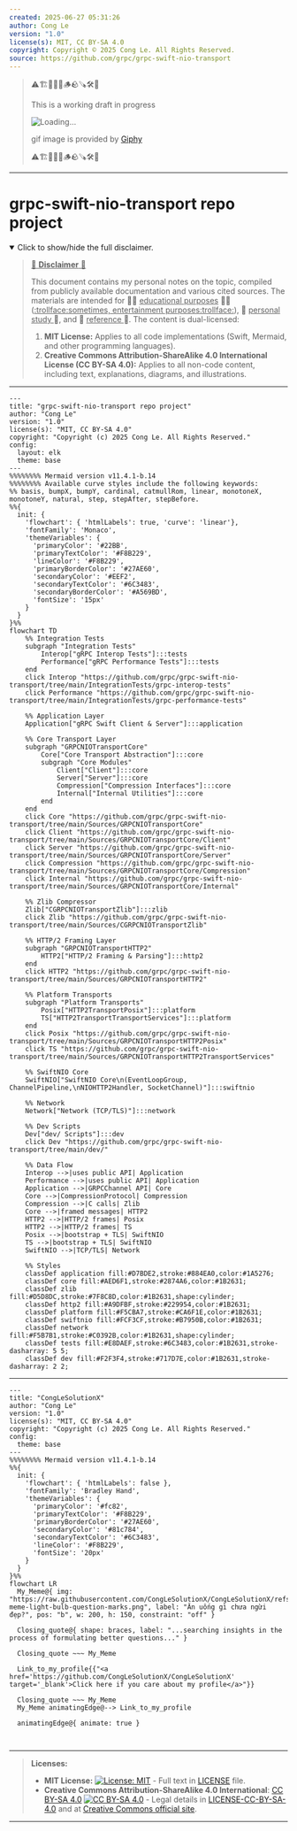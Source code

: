 ```yaml
---
created: 2025-06-27 05:31:26
author: Cong Le
version: "1.0"
license(s): MIT, CC BY-SA 4.0
copyright: Copyright © 2025 Cong Le. All Rights Reserved.
source: https://github.com/grpc/grpc-swift-nio-transport
---
```



> ⚠️🏗️🚧🦺🧱🪵🪨🪚🛠️👷
> 
> This is a working draft in progress
> 
> ![Loading...](https://media2.giphy.com/media/v1.Y2lkPTc5MGI3NjExMXVjejV3dnVjc2o5MXd3eXBvcDR1cHlzbHQ1Z2R6YjY0ZHpmdjJ6OCZlcD12MV9pbnRlcm5hbF9naWZfYnlfaWQmY3Q9Zw/hL9q5k9dk9l0wGd4e0/giphy.gif)
>
> gif image is provided by [Giphy](https://giphy.com)
> 
> ⚠️🏗️🚧🦺🧱🪵🪨🪚🛠️👷


----




# grpc-swift-nio-transport repo project
<details open>
<summary>Click to show/hide the full disclaimer.</summary>
   
> <ins>📢 **Disclaimer** 🚨</ins>
>
> This document contains my personal notes on the topic,
> compiled from publicly available documentation and various cited sources.
> The materials are intended for 👨‍🎓 <ins>educational purposes</ins> 👨‍🎓 (<ins>:trollface:sometimes, entertainment purposes:trollface:</ins>), 📖 <ins> personal study </ins> 📖, and 🔖 <ins> reference </ins> 🔖.
> The content is dual-licensed:
> 1. **MIT License:** Applies to all code implementations (Swift, Mermaid, and other programming languages).
> 2. **Creative Commons Attribution-ShareAlike 4.0 International License (CC BY-SA 4.0):** Applies to all non-code content, including text, explanations, diagrams, and illustrations.

</details>



---

```mermaid
---
title: "grpc-swift-nio-transport repo project"
author: "Cong Le"
version: "1.0"
license(s): "MIT, CC BY-SA 4.0"
copyright: "Copyright (c) 2025 Cong Le. All Rights Reserved."
config:
  layout: elk
  theme: base
---
%%%%%%%% Mermaid version v11.4.1-b.14
%%%%%%%% Available curve styles include the following keywords:
%% basis, bumpX, bumpY, cardinal, catmullRom, linear, monotoneX, monotoneY, natural, step, stepAfter, stepBefore.
%%{
  init: {
    'flowchart': { 'htmlLabels': true, 'curve': 'linear'},
    'fontFamily': 'Monaco',
    'themeVariables': {
      'primaryColor': '#22BB',
      'primaryTextColor': '#F8B229',
      'lineColor': '#F8B229',
      'primaryBorderColor': '#27AE60',
      'secondaryColor': '#EEF2',
      'secondaryTextColor': '#6C3483',
      'secondaryBorderColor': '#A569BD',
      'fontSize': '15px'
    }
  }
}%%
flowchart TD
    %% Integration Tests
    subgraph "Integration Tests" 
        Interop["gRPC Interop Tests"]:::tests
        Performance["gRPC Performance Tests"]:::tests
    end
    click Interop "https://github.com/grpc/grpc-swift-nio-transport/tree/main/IntegrationTests/grpc-interop-tests"
    click Performance "https://github.com/grpc/grpc-swift-nio-transport/tree/main/IntegrationTests/grpc-performance-tests"

    %% Application Layer
    Application["gRPC Swift Client & Server"]:::application

    %% Core Transport Layer
    subgraph "GRPCNIOTransportCore" 
        Core["Core Transport Abstraction"]:::core
        subgraph "Core Modules"
            Client["Client"]:::core
            Server["Server"]:::core
            Compression["Compression Interfaces"]:::core
            Internal["Internal Utilities"]:::core
        end
    end
    click Core "https://github.com/grpc/grpc-swift-nio-transport/tree/main/Sources/GRPCNIOTransportCore"
    click Client "https://github.com/grpc/grpc-swift-nio-transport/tree/main/Sources/GRPCNIOTransportCore/Client"
    click Server "https://github.com/grpc/grpc-swift-nio-transport/tree/main/Sources/GRPCNIOTransportCore/Server"
    click Compression "https://github.com/grpc/grpc-swift-nio-transport/tree/main/Sources/GRPCNIOTransportCore/Compression"
    click Internal "https://github.com/grpc/grpc-swift-nio-transport/tree/main/Sources/GRPCNIOTransportCore/Internal"

    %% Zlib Compressor
    Zlib["CGRPCNIOTransportZlib"]:::zlib
    click Zlib "https://github.com/grpc/grpc-swift-nio-transport/tree/main/Sources/CGRPCNIOTransportZlib"

    %% HTTP/2 Framing Layer
    subgraph "GRPCNIOTransportHTTP2"
        HTTP2["HTTP/2 Framing & Parsing"]:::http2
    end
    click HTTP2 "https://github.com/grpc/grpc-swift-nio-transport/tree/main/Sources/GRPCNIOTransportHTTP2"

    %% Platform Transports
    subgraph "Platform Transports"
        Posix["HTTP2TransportPosix"]:::platform
        TS["HTTP2TransportTransportServices"]:::platform
    end
    click Posix "https://github.com/grpc/grpc-swift-nio-transport/tree/main/Sources/GRPCNIOTransportHTTP2Posix"
    click TS "https://github.com/grpc/grpc-swift-nio-transport/tree/main/Sources/GRPCNIOTransportHTTP2TransportServices"

    %% SwiftNIO Core
    SwiftNIO["SwiftNIO Core\n(EventLoopGroup, ChannelPipeline,\nNIOHTTP2Handler, SocketChannel)"]:::swiftnio

    %% Network
    Network["Network (TCP/TLS)"]:::network

    %% Dev Scripts
    Dev["dev/ Scripts"]:::dev
    click Dev "https://github.com/grpc/grpc-swift-nio-transport/tree/main/dev/"

    %% Data Flow
    Interop -->|uses public API| Application
    Performance -->|uses public API| Application
    Application -->|GRPCChannel API| Core
    Core -->|CompressionProtocol| Compression
    Compression -->|C calls| Zlib
    Core -->|framed messages| HTTP2
    HTTP2 -->|HTTP/2 frames| Posix
    HTTP2 -->|HTTP/2 frames| TS
    Posix -->|bootstrap + TLS| SwiftNIO
    TS -->|bootstrap + TLS| SwiftNIO
    SwiftNIO -->|TCP/TLS| Network

    %% Styles
    classDef application fill:#D7BDE2,stroke:#884EA0,color:#1A5276;
    classDef core fill:#AED6F1,stroke:#2874A6,color:#1B2631;
    classDef zlib fill:#D5D8DC,stroke:#7F8C8D,color:#1B2631,shape:cylinder;
    classDef http2 fill:#A9DFBF,stroke:#229954,color:#1B2631;
    classDef platform fill:#F5CBA7,stroke:#CA6F1E,color:#1B2631;
    classDef swiftnio fill:#FCF3CF,stroke:#B7950B,color:#1B2631;
    classDef network fill:#F5B7B1,stroke:#C0392B,color:#1B2631,shape:cylinder;
    classDef tests fill:#E8DAEF,stroke:#6C3483,color:#1B2631,stroke-dasharray: 5 5;
    classDef dev fill:#F2F3F4,stroke:#717D7E,color:#1B2631,stroke-dasharray: 2 2;

```

----

<!-- 
```mermaid
%% Current Mermaid version
info
```  -->


```mermaid
---
title: "CongLeSolutionX"
author: "Cong Le"
version: "1.0"
license(s): "MIT, CC BY-SA 4.0"
copyright: "Copyright (c) 2025 Cong Le. All Rights Reserved."
config:
  theme: base
---
%%%%%%%% Mermaid version v11.4.1-b.14
%%{
  init: {
    'flowchart': { 'htmlLabels': false },
    'fontFamily': 'Bradley Hand',
    'themeVariables': {
      'primaryColor': '#fc82',
      'primaryTextColor': '#F8B229',
      'primaryBorderColor': '#27AE60',
      'secondaryColor': '#81c784',
      'secondaryTextColor': '#6C3483',
      'lineColor': '#F8B229',
      'fontSize': '20px'
    }
  }
}%%
flowchart LR
  My_Meme@{ img: "https://raw.githubusercontent.com/CongLeSolutionX/CongLeSolutionX/refs/heads/main/assets/images/My-meme-light-bulb-question-marks.png", label: "Ăn uống gì chưa ngừi đẹp?", pos: "b", w: 200, h: 150, constraint: "off" }

  Closing_quote@{ shape: braces, label: "...searching insights in the process of formulating better questions..." }
    
  Closing_quote ~~~ My_Meme
    
  Link_to_my_profile{{"<a href='https://github.com/CongLeSolutionX/CongLeSolutionX' target='_blank'>Click here if you care about my profile</a>"}}

  Closing_quote ~~~ My_Meme
  My_Meme animatingEdge@--> Link_to_my_profile
  
  animatingEdge@{ animate: true }



```

---
>**Licenses:**
>
>- **MIT License:**  [![License: MIT](https://img.shields.io/badge/License-MIT-yellow.svg)](LICENSE) - Full text in [LICENSE](LICENSE) file.
>- **Creative Commons Attribution-ShareAlike 4.0 International**: [CC BY-SA 4.0](https://creativecommons.org/licenses/by-sa/4.0/) [![CC BY-SA 4.0](https://licensebuttons.net/l/by-sa/4.0/88x31.png)](https://creativecommons.org/licenses/by-sa/4.0/) - Legal details in [LICENSE-CC-BY-SA-4.0](THE_PAST/LICENSE-CC-BY-SA-4.0) and at [Creative Commons official site](https://creativecommons.org/licenses/by-sa/4.0/).
>
---